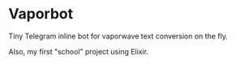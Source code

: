 # Vaporbot

Tiny Telegram inline bot for vaporwave text conversion on the fly.

Also, my first "school" project using Elixir.
